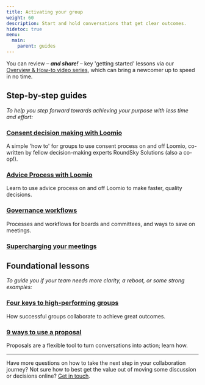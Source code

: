 ```yaml
---
title: Activating your group
weight: 60
description: Start and hold conversations that get clear outcomes.
hidetoc: true
menu:
  main:
    parent: guides
---
```


You can review – ___and share!___ – key 'getting started' lessons via our [Overview & How-to video series](/en/overview-and-how-tos), which can bring a newcomer up to speed in no time.

## Step-by-step guides
_To help you step forward towards achieving your purpose with less time and effort:_

### [Consent decision making with Loomio](/en/guides/consent_process)
A simple 'how to' for groups to use consent process on and off Loomio, co-written by fellow decision-making experts RoundSky Solutions (also a co-op!).

### [Advice Process with Loomio](/en/guides/advice_process)
Learn to use advice process on and off Loomio to make faster, quality decisions.

### [Governance workflows](/en/guides/governance)
Processes and workflows for boards and committees, and ways to save on meetings.

### [Supercharging your meetings](/en/guides/governance/#supercharge-your-meetings)

## Foundational lessons
_To guide you if your team needs more clarity, a reboot, or some strong examples:_

### [Four keys to high-performing groups](/en/guides/four-patterns-of-success)
How successful groups collaborate to achieve great outcomes.

### [9 ways to use a proposal](https://blog.loomio.org/2015/09/18/9-ways-to-use-a-loomio-proposal-to-turn-a-conversation-into-action/ "opens in new tab")
Proposals are a flexible tool to turn conversations into action; learn how.

---

Have more questions on how to take the next step in your collaboration journey? Not sure how to best get the value out of moving some discussion or decisions online? [Get in touch](https://loomio.org/contact/?utm_campaign=getting_started_guide_help&utm_term=help  "opens in new tab").
